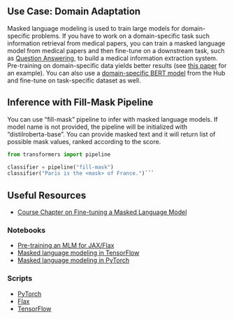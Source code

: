 ## Use Case: Domain Adaptation
Masked language modeling is used to train large models for domain-specific problems.
If you have to work on a domain-specific task such information retrieval from medical papers, you can train a masked language model from medical papers and then fine-tune on a downstream task, such as [Question Answering](/tasks/question-answering), to build a medical information extraction system. Pre-training on domain-specific data yields better results (see [this paper](https://arxiv.org/abs/2007.15779) for an example). You can also use a [domain-specific BERT model](https://huggingface.co/microsoft/BiomedNLP-PubMedBERT-base-uncased-abstract-fulltext) from the Hub and fine-tune on task-specific dataset as well.

## Inference with Fill-Mask Pipeline
You can use “fill-mask” pipeline to infer with masked language models. If model name is not provided, the pipeline will be initialized with “distilroberta-base”. You can provide masked text and it will return list of possible mask values, ranked according to the score.

```python
from transformers import pipeline

classifier = pipeline("fill-mask")
classifier("Paris is the <mask> of France.")```
```

## Useful Resources
- [Course Chapter on Fine-tuning a Masked Language Model](https://huggingface.co/course/chapter7/3?fw=pt)

### Notebooks
- [Pre-training an MLM for JAX/Flax](https://github.com/huggingface/notebooks/blob/master/examples/masked_language_modeling_flax.ipynb)
- [Masked language modeling in TensorFlow](https://github.com/huggingface/notebooks/blob/master/examples/language_modeling-tf.ipynb)
- [Masked language modeling in PyTorch](https://github.com/huggingface/notebooks/blob/master/examples/language_modeling.ipynb)

### Scripts
- [PyTorch](https://github.com/huggingface/transformers/tree/master/examples/pytorch/language-modeling)
- [Flax](https://github.com/huggingface/transformers/tree/master/examples/flax/language-modeling)
- [TensorFlow](https://github.com/huggingface/transformers/tree/master/examples/tensorflow/language-modeling)
